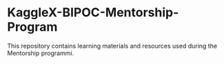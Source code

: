# KaggleX-BIPOC-Mentorship-Program
This repository contains learning materials and resources used during the Mentorship programmi.
